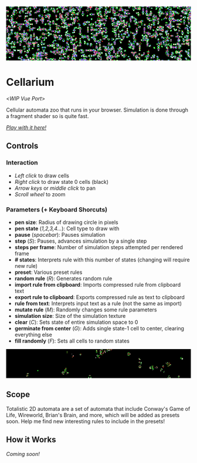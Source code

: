![banner](banner.gif)

# Cellarium
<*WIP Vue Port*>

Cellular automata zoo that runs in your browser. Simulation is done through a fragment shader so is quite fast.

[*Play with it here!*](https://benpm.github.io/webgl-cellular-automata)

## Controls
### Interaction
- *Left click* to draw cells
- *Right click* to draw state 0 cells (black)
- *Arrow keys* or *middle click* to pan
- *Scroll wheel* to zoom
### Parameters (+ Keyboard Shorcuts)
- **pen size**: Radius of drawing circle in pixels
- **pen state** (*1,2,3,4...*): Cell type to draw with
- **pause** (*spacebar*): Pauses simulation
- **step** (*S*): Pauses, advances simulation by a single step
- **steps per frame**: Number of simulation steps attempted per rendered frame
- **# states**: Interprets rule with this number of states (changing will require new rule)
- **preset**: Various preset rules
- **random rule** (*R*): Generates random rule
- **import rule from clipboard**: Imports compressed rule from clipboard text
- **export rule to clipboard**: Exports compressed rule as text to clipboard
- **rule from text**: Interprets input text as a rule (not the same as import)
- **mutate rule** (*M*): Randomly changes some rule parameters
- **simulation size**: Size of the simulation texture
- **clear** (*C*): Sets state of entire simulation space to 0
- **germinate from center** (*G*): Adds single state-1 cell to center, clearing everything else
- **fill randomly** (*F*): Sets all cells to random states

![banner2](banner2.gif)

## Scope
Totalistic 2D automata are a set of automata that include Conway's Game of Life, Wireworld, Brian's Brain, and more, which will be added as presets soon. Help me find new interesting rules to include in the presets!

## How it Works
*Coming soon!*
